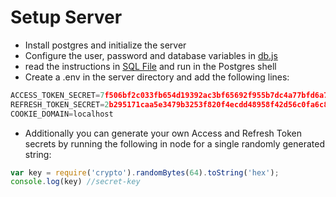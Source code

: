 # Setup Server
- Install postgres and initialize the server
- Configure the user, password and database variables in [db.js](db.js)
- read the instructions in [SQL File](database.sql) and run in the Postgres shell
- Create a .env in the server directory and add the following lines:
```js
ACCESS_TOKEN_SECRET=7f506bf2c033fb654d19392ac3bf65692f955b7dc4a77bfd6a7185f86f4762be0eb4d37d9d4761e2a56cfcf13503e65dc1066e5646896cc21c42623828416fdb
REFRESH_TOKEN_SECRET=2b295171caa5e3479b3253f820f4ecdd48958f42d56c0fa6c827bcdc13900a700f068f1f5aaea7e33d5f86a825637ffb11c8b03001cd9531a08efff17c863e47
COOKIE_DOMAIN=localhost
```
- Additionally you can generate your own Access and Refresh Token secrets by running the following in node for a single randomly generated string:

```js
var key = require('crypto').randomBytes(64).toString('hex');
console.log(key) //secret-key
```
